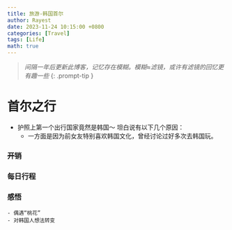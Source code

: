 ```yaml
---
title: 旅游-韩国首尔
author: Rayest
date: 2023-11-24 10:15:00 +0800
categories: [Travel]
tags: [Life]
math: true
---
```


> *间隔一年后更新此博客，记忆存在模糊。模糊≈滤镜，或许有滤镜的回忆更有趣一些*
{: .prompt-tip }

# 首尔之行
- 护照上第一个出行国家竟然是韩国～ 坦白说有以下几个原因：
    - 一方面是因为前女友特别喜欢韩国文化，曾经讨论过好多次去韩国玩。

### ~~开销~~

### 每日行程

### 感悟
    - 偶遇“桃花”
    - 对韩国人想法转变